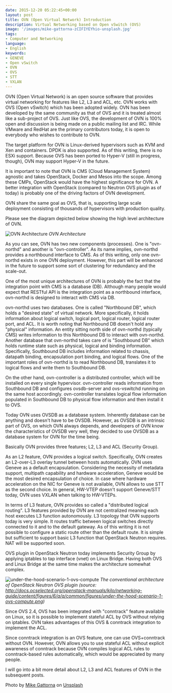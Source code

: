 ```yaml
---
date: 2015-12-20 05:22:45+00:00
layout: post
title: OVN (Open Virtual Network) Introduction
description: Virtual Networking based on Open vSwitch (OVS)
image: '/images/mike-gattorna-zCIFIYEYhio-unsplash.jpg'
tags:
- Computer and Networking
language:
- English
keywords:
- GENEVE
- Open vSwitch
- OVN
- OVS
- STT
- VXLAN
---
```


OVN (Open Virtual Network) is an open source software that provides virtual networking for features like L2, L3 and ACL, etc. OVN works with OVS (Open vSwitch) which has been adopted widely. OVN has been developed by the same community as that of OVS and it is treated almost like a sub-project of OVS. Just like OVS, the development of OVN is 100% open and discussion is being made on a public mailing list and IRC. While VMware and RedHat are the primary contributors today, it is open to everybody who wishes to contribute to OVN.

The target platform for OVN is Linux-derived hypervisors such as KVM and Xen and containers. DPDK is also supported. As of this writing, there is no ESXi support. Because OVS has been ported to Hyper-V (still in progress, though), OVN may support Hyper-V in the future.

It is important to note that OVN is CMS (Cloud Management System) agnostic and takes OpenStack, Docker and Mesos into the scope. Among these CMPs, OpenStack would have the highest significance for OVN. A better integration with OpenStack (compared to Neutron OVS plugin as of today) is probably one of the driving factors of OVN development.

OVN share the same goal as OVS, that is, supporting large scale deployment consisting of thousands of hypervisors with production quality.

Please see the diagram depicted below showing the high level architecture of OVN.

![OVN Architecture]({{site.baseurl}}/images/OVN-Architecture.png)
*OVN Architecture*

As you can see, OVN has two new components (processes). One is "ovn-northd" and another is "ovn-controller". As its name implies, ovn-northd provides a northbound interface to CMS. As of this writing, only one ovn-northd exists in one OVN deployment. However, this part will be enhanced in the future to support some sort of clustering for redundancy and the scale-out.

One of the most unique architectures of OVN is probably the fact that the integration point with CMS is a database (DB). Although many people would expect that RESTful API is the integration point as a northbound interface, ovn-northd is designed to interact with CMS via DB.

ovn-northd uses two databases. One is called "Northbound DB", which holds a "desired state" of virtual network. More specifically, it holds information about logical switch, logical port, logical router, logical router port, and ACL. It is worth noting that Northbound DB doesn't hold any "physical" information. An entity sitting north side of ovn-northd (typically CMS) writes information to this Northbound DB to interact with ovn-northd. Another database that ovn-northd takes care of is "Southbound DB" which holds runtime state such as physical, logical and binding information. Specifically, Southbound DB includes information related to chassis, datapath binding, encapsulation port binding, and logical flows. One of the important roles of ovn-northd is to read Northbound DB, translates it to logical flows and write them to Southbound DB.

On the other hand, ovn-controller is a distributed controller, which will be installed on every single hypervisor. ovn-controller reads information from Southbound DB and configures ovsdb-server and ovs-vswitchd running on the same host accordingly. ovn-controller translates logical flow information populated in Southbound DB to physical flow information and then install it to OVS.

Today OVN uses OVSDB as a database system. Inherently database can be anything and doesn't have to be OVSDB. However, as OVSDB is an intrinsic part of OVS, on which OVN always depends, and developers of OVN know the characteristics of OVSDB very well, they decided to use OVSDB as a database system for OVN for the time being.

Basically OVN provides three features; L2, L3 and ACL (Security Group).

As an L2 feature, OVN provides a logical switch. Specifically, OVN creates an L2-over-L3 overlay tunnel between hosts automatically. OVN uses Geneve as a default encapsulation. Considering the necessity of metadata support, multipath capability and hardware acceleration, Geneve would be the most desired encapsulation of choice. In case where hardware acceleration on the NIC for Geneve is not available, OVN allows to use STT as the second choice. In general, HW-VTEP doesn't support Geneve/STT today, OVN uses VXLAN when talking to HW-VTEPs.

In terms of L3 feature, OVN provides so called a "distributed logical routing". L3 features provided by OVN are not centralized meaning each host executes L3 function autonomously. L3 topology that OVN supports today is very simple. It routes traffic between logical switches directly connected to it and to the default gateway. As of this writing it is not possible to configure a static route other than the default route. It is simple but sufficient to support basic L3 function that OpenStack Neutron requires. NAT will be supported soon. 

OVS plugin in OpenStack Neutron today implements Security Group by applying iptables to tap interface (vnet) on Linux Bridge. Having both OVS and Linux Bridge at the same time makes the architecture somewhat complex. 

![under-the-hood-scenario-1-ovs-compute]({{site.baseurl}}/images/under-the-hood-scenario-1-ovs-compute.png)
*The conventional architecture of OpenStack Neutron OVS plugin (source: http://docs.ocselected.org/openstack-manuals/kilo/networking-guide/content/figures/6/a/a/common/figures/under-the-hood-scenario-1-ovs-compute.png)*

Since OVS 2.4, OVS has been integrated with "conntrack" feature available on Linux, so it is possible to implement stateful ACL by OVS without relying on iptables. OVN takes advantages of this OVS & conntrack integration to implement the ACL. 

Since conntrack integration is an OVS feature, one can use OVS+conntrack without OVN. However, OVN allows you to use stateful ACL without explicit awareness of conntrack because OVN compiles logical ACL rules to conntrack-based rules automatically, which would be appreciated by many people. 

I will go into a bit more detail about L2, L3 and ACL features of OVN in the subsequent posts.

Photo by <a href="https://unsplash.com/@mikegattorna?utm_content=creditCopyText&utm_medium=referral&utm_source=unsplash">Mike Gattorna</a> on <a href="https://unsplash.com/photos/a-close-up-of-a-stove-and-oven-in-a-kitchen-zCIFIYEYhio?utm_content=creditCopyText&utm_medium=referral&utm_source=unsplash">Unsplash</a>
  